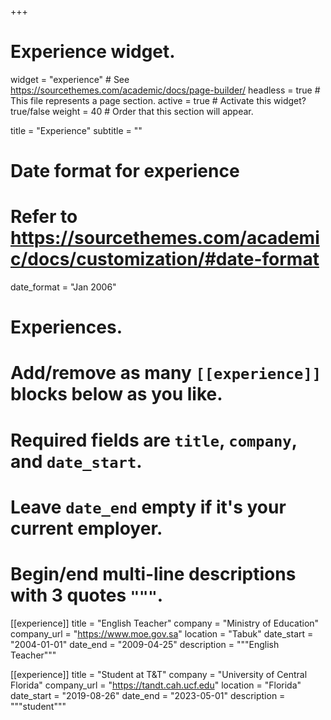 +++
# Experience widget.
widget = "experience"  # See https://sourcethemes.com/academic/docs/page-builder/
headless = true  # This file represents a page section.
active = true  # Activate this widget? true/false
weight = 40  # Order that this section will appear.

title = "Experience"
subtitle = ""

# Date format for experience
#   Refer to https://sourcethemes.com/academic/docs/customization/#date-format
date_format = "Jan 2006"

# Experiences.
#   Add/remove as many `[[experience]]` blocks below as you like.
#   Required fields are `title`, `company`, and `date_start`.
#   Leave `date_end` empty if it's your current employer.
#   Begin/end multi-line descriptions with 3 quotes `"""`.
[[experience]]
  title = "English Teacher"
  company = "Ministry of Education"
  company_url = "https://www.moe.gov.sa"
  location = "Tabuk"
  date_start = "2004-01-01"
  date_end = "2009-04-25"
  description = """English Teacher"""

[[experience]]
  title = "Student at T&T"
  company = "University of Central Florida"
  company_url = "https://tandt.cah.ucf.edu"
  location = "Florida"
  date_start = "2019-08-26"
  date_end = "2023-05-01"
  description = """student"""
